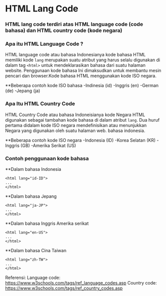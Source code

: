 # HTML Lang Code
### HTML lang code terdiri atas HTML language code (code bahasa) dan HTML country code (kode negara)

### Apa itu HTML Language Code ?

HTML language code atau bahasa Indonesianya kode bahasa HTML memiliki kode ```lang``` merupakan suatu atribut yang harus selalu digunakan
di dalam tag ```<html>``` untuk mendeklarasikan bahasa dari suatu halaman website. Penggunaan kode bahasa Ini dimaksudkan untuk membantu
mesin pencari dan browser.Kode bahasa HTML menggunakan kode ISO negara.

**Beberapa contoh kode ISO bahasa
-Indinesia (id)
-Inggris (en)
-German (de)
-Jepang (ja)


### Apa Itu HTML Country Code 
HTML Country Code atau bahasa Indoneisianya kode Negara HTML digunakan sebagai tambahan kode bahasa di dalam atribut ```lang```.
Dua huruf pertama didalam kode ISO negara mendefinisikan atau menunjukkan Negara yang digunakan oleh suatu halaman web.
bahasa indonesia.

**Beberapa contoh kode ISO negara
-Indonesia (ID)
-Korea Selatan (KR)
-Inggris (GB)
-Amerika Serikat (US)

### Contoh penggunaan kode bahasa

**Dalam bahasa Indonesia
```
<html lang="id-ID">
...
</html>
```

**Dalam bahasa Jepang
```
<html lang="ja-JP">
...
</html>
```

**Dalam bahasa Inggris Amerika serikat
```
<html lang="en-US">
...
</html>
```

**Dalam bahasa Cina Taiwan
```
<html lang="zh-TW">
...
</html>
```

Referensi: 
Language code: https://www.w3schools.com/tags/ref_language_codes.asp
Country code: https://www.w3schools.com/tags/ref_country_codes.asp

